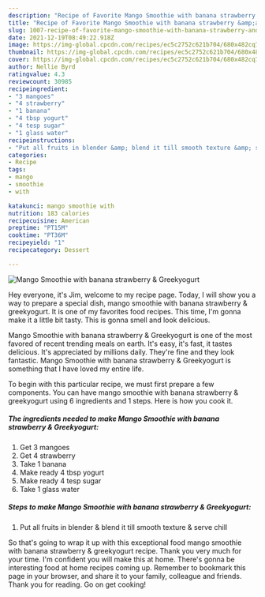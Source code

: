 ```yaml
---
description: "Recipe of Favorite Mango Smoothie with banana strawberry &amp;amp; Greekyogurt"
title: "Recipe of Favorite Mango Smoothie with banana strawberry &amp;amp; Greekyogurt"
slug: 1007-recipe-of-favorite-mango-smoothie-with-banana-strawberry-and-amp-greekyogurt
date: 2021-12-19T08:49:22.918Z
image: https://img-global.cpcdn.com/recipes/ec5c2752c621b704/680x482cq70/mango-smoothie-with-banana-strawberry-greekyogurt-recipe-main-photo.jpg
thumbnail: https://img-global.cpcdn.com/recipes/ec5c2752c621b704/680x482cq70/mango-smoothie-with-banana-strawberry-greekyogurt-recipe-main-photo.jpg
cover: https://img-global.cpcdn.com/recipes/ec5c2752c621b704/680x482cq70/mango-smoothie-with-banana-strawberry-greekyogurt-recipe-main-photo.jpg
author: Nellie Byrd
ratingvalue: 4.3
reviewcount: 30985
recipeingredient:
- "3 mangoes"
- "4 strawberry"
- "1 banana"
- "4 tbsp yogurt"
- "4 tesp sugar"
- "1 glass water"
recipeinstructions:
- "Put all fruits in blender &amp; blend it till smooth texture &amp; serve chill"
categories:
- Recipe
tags:
- mango
- smoothie
- with

katakunci: mango smoothie with 
nutrition: 183 calories
recipecuisine: American
preptime: "PT15M"
cooktime: "PT36M"
recipeyield: "1"
recipecategory: Dessert

---
```



![Mango Smoothie with banana strawberry &amp; Greekyogurt](https://img-global.cpcdn.com/recipes/ec5c2752c621b704/680x482cq70/mango-smoothie-with-banana-strawberry-greekyogurt-recipe-main-photo.jpg)

Hey everyone, it's Jim, welcome to my recipe page. Today, I will show you a way to prepare a special dish, mango smoothie with banana strawberry &amp; greekyogurt. It is one of my favorites food recipes. This time, I'm gonna make it a little bit tasty. This is gonna smell and look delicious.

Mango Smoothie with banana strawberry &amp; Greekyogurt is one of the most favored of recent trending meals on earth. It's easy, it's fast, it tastes delicious. It's appreciated by millions daily. They're fine and they look fantastic. Mango Smoothie with banana strawberry &amp; Greekyogurt is something that I have loved my entire life.




To begin with this particular recipe, we must first prepare a few components. You can have mango smoothie with banana strawberry &amp; greekyogurt using 6 ingredients and 1 steps. Here is how you cook it.

<!--inarticleads1-->

##### The ingredients needed to make Mango Smoothie with banana strawberry &amp; Greekyogurt:

1. Get 3 mangoes
1. Get 4 strawberry
1. Take 1 banana
1. Make ready 4 tbsp yogurt
1. Make ready 4 tesp sugar
1. Take 1 glass water




<!--inarticleads2-->

##### Steps to make Mango Smoothie with banana strawberry &amp; Greekyogurt:

1. Put all fruits in blender &amp; blend it till smooth texture &amp; serve chill




So that's going to wrap it up with this exceptional food mango smoothie with banana strawberry &amp; greekyogurt recipe. Thank you very much for your time. I'm confident you will make this at home. There's gonna be interesting food at home recipes coming up. Remember to bookmark this page in your browser, and share it to your family, colleague and friends. Thank you for reading. Go on get cooking!
